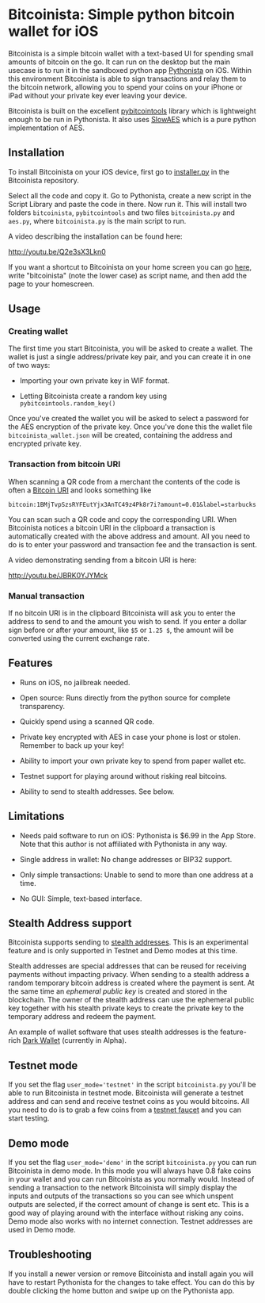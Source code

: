 # Bitcoinista: Simple python bitcoin wallet for iOS #

Bitcoinista is a simple bitcoin wallet with a text-based UI for spending small
amounts of bitcoin on the go. It can run on the desktop but the main usecase is
to run it in the sandboxed python app [Pythonista][] on iOS. Within this
environment Bitcoinista is able to sign transactions and relay them to the
bitcoin network, allowing you to spend your coins on your iPhone or iPad without
your private key ever leaving your device.

Bitcoinista is built on the excellent [pybitcointools][] library which is
lightweight enough to be run in Pythonista. It also uses [SlowAES][] which is a
pure python implementation of AES.

## Installation ##

To install Bitcoinista on your iOS device, first go to [installer.py][inst] in
the Bitcoinista repository.

Select all the code and copy it. Go to Pythonista, create a new script in the
Script Library and paste the code in there. Now run it. This will install two
folders `bitcoinista`, `pybitcointools` and two files `bitcoinista.py` and
`aes.py`, where `bitcoinista.py` is the main script to run.

A video describing the installation can be found here:

<http://youtu.be/Q2e3sX3Lkn0>

If you want a shortcut to Bitcoinista on your home screen you can go
[here][omzicon], write "bitcoinista" (note the lower case) as script name, and
then add the page to your homescreen.

## Usage ##

### Creating wallet ###

The first time you start Bitcoinista, you will be asked to create a wallet. The
wallet is just a single address/private key pair, and you can create it in one
of two ways:

* Importing your own private key in WIF format.

* Letting Bitcoinista create a random key using `pybitcointools.random_key()`

Once you've created the wallet you will be asked to select a password
for the AES encryption of the private key. Once you've done this the
wallet file `bitcoinista_wallet.json` will be created, containing the
address and encrypted private key.

### Transaction from bitcoin URI ###

When scanning a QR code from a merchant the contents of the code is
often a [Bitcoin URI][btcuri] and looks something like

    bitcoin:1BMjTvpSzsRYFEutYjx3AnTC49z4Pk8r7i?amount=0.01&label=starbucks

You can scan such a QR code and copy the corresponding URI. When
Bitcoinista notices a bitcoin URI in the clipboard a transaction is
automatically created with the above address and amount. All you need
to do is to enter your password and transaction fee and the
transaction is sent.

A video demonstrating sending from a bitcoin URI is here:

<http://youtu.be/JBRK0YJYMck>

### Manual transaction ###

If no bitcoin URI is in the clipboard Bitcoinista will ask you to
enter the address to send to and the amount you wish to send. If you
enter a dollar sign before or after your amount, like `$5` or
`1.25 $`, the amount will be converted using the current exchange rate.

## Features ##

* Runs on iOS, no jailbreak needed.

* Open source: Runs directly from the python source for complete
  transparency.

* Quickly spend using a scanned QR code.

* Private key encrypted with AES in case your phone is lost or
  stolen. Remember to back up your key!

* Ability to import your own private key to spend from paper wallet
  etc.

* Testnet support for playing around without risking real bitcoins.

* Ability to send to stealth addresses. See below.

## Limitations ##

* Needs paid software to run on iOS: Pythonista is $6.99 in the App
  Store. Note that this author is not affiliated with Pythonista in
  any way.

* Single address in wallet: No change addresses or BIP32 support.

* Only simple transactions: Unable to send to more than one address at
  a time.

* No GUI: Simple, text-based interface.

## Stealth Address support ##

Bitcoinista supports sending to [stealth addresses][stealth]. This is
an experimental feature and is only supported in Testnet and Demo
modes at this time.

Stealth addresses are special addresses that can be reused for
receiving payments without impacting privacy. When sending to a
stealth address a random temporary bitcoin address is created where
the payment is sent. At the same time an *ephemeral public key* is
created and stored in the blockchain. The owner of the stealth address
can use the ephemeral public key together with his stealth private
keys to create the private key to the temporary address and redeem the
payment.

An example of wallet software that uses stealth addresses is the
feature-rich [Dark Wallet][] (currently in Alpha).

## Testnet mode ##

If you set the flag `user_mode='testnet'` in the script
`bitcoinista.py` you'll be able to run Bitcoinista in testnet
mode. Bitcoinista will generate a testnet address and can send and
receive testnet coins as you would bitcoins. All you need to do is to
grab a few coins from a [testnet faucet][testfaucet] and you can start
testing.

## Demo mode ##

If you set the flag `user_mode='demo'` in the script `bitcoinista.py`
you can run Bitcoinista in demo mode. In this mode you will always
have 0.8 fake coins in your wallet and you can run Bitcoinista as you
normally would. Instead of sending a transaction to the network
Bitcoinista will simply display the inputs and outputs of the
transactions so you can see which unspent outputs are selected, if the
correct amount of change is sent etc. This is a good way of playing
around with the interface without risking any coins. Demo mode also
works with no internet connection. Testnet addresses are used in Demo
mode.

## Troubleshooting ##

If you install a newer version or remove Bitcoinista and install again
you will have to restart Pythonista for the changes to take effect.
You can do this by double clicking the home button and swipe up on the
Pythonista app.


[btcuri]: https://github.com/bitcoin/bips/blob/master/bip-0021.mediawiki
[omzicon]: http://omz-software.com/pythonista/shortcut/
[pybitcointools]: https://github.com/vbuterin/pybitcointools
[pythonista]: http://www.omz-software.de/pythonista/
[slowaes]: https://code.google.com/p/slowaes/
[diceware]: http://world.std.com/~reinhold/diceware.html
[inst]: https://github.com/christianlundkvist/bitcoinista/blob/master/installer.py
[testfaucet]: http://tpfaucet.appspot.com
[stealth]: http://sourceforge.net/p/bitcoin/mailman/message/31813471/
[dark wallet]: https://github.com/darkwallet/darkwallet
